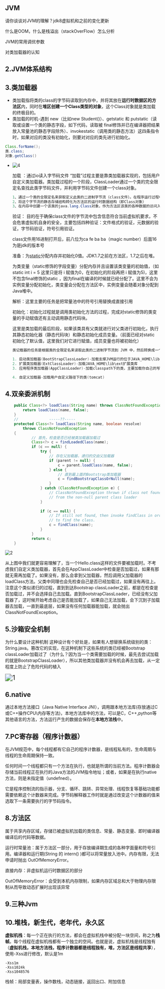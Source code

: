 ## JVM

请你谈谈对JVM的理解？jdk8虚拟机和之前的变化更新

什么是OOM，什么是栈溢出（stackOverFlow）怎么分析

JVM的常用调优参数

对类加载器的认知



## 2.JVM体系结构

## 3.类加载器



- 类加载指将类的class的字节码读取到内存中，并将其放在**运行时数据区的方法区**内，同时在**堆区创建一个Class类型的对象**，这个Class对象就是类加载的终极目的。
- 类加载的时机-遇到 new（比如new Student()）、getstatic 和 putstatic（读取或设置一个类的静态字段，如下代码，读取被 final修饰并已在编译器把结果放入常量池的静态字段除外）、invokestatic（调用类的静态方法）这四条指令时，如果对应的类没有初始化，则要对对应的类先进行初始化。
  

~~~java
Class.forName();
类.class;
对象.getClass()
~~~



- ![4](IMGS\4.png)
  
  加载 ：通过io读入字节码文件
  “加载”过程主要是靠类加载器实现的，包括用户自定义类加载器。类加载过程的一个阶段，ClassLoader通过一个类的完全限定名查找此类字节码文件，并利用字节码文件创建一个class对象。
  
  ~~~java
  1、通过一个类的全限定名来获取定义此类的二进制字节流（class文件）。在程序运行过程中，当要访问一个类时，若发现这个类尚未被加载，并满足类初始化的条件时，就根据要被初始化的这个类的全限定名找到该类的二进制字节流，开始加载过程
  2、将这个字节流的静态存储结构转化为方法区的运行时数据结构（即Class对象）
  3、在内存中创建一个该类的java.lang.Class对象，作为方法区该类的各种数据的访问入口
  
  ~~~
  
  
  
  验证：
  目的在于确保class文件的字节流中包含信息符合当前虚拟机要求，不会危害虚拟机自身的安全，主要包括四种验证：文件格式的验证，元数据的验证，字节码验证，符号引用验证。
  
  class文件用16进制打开后，前八位为ca fe ba ba（magic number）后面16为是jdk的版本号
  
  
  
  
  
  准备：为[static](https://so.csdn.net/so/search?q=static&spm=1001.2101.3001.7020)分配内存并初始化0值。JDK1.7之前在方法区，1.7之后在堆。
  
  为类变量（static修饰的字段变量）分配内存并且设置该类变量的初始值，（如static int i = 5 这里只是将 i 赋值为0，在初始化的阶段再把 i 赋值为5)，这里不包含final修饰的static ，因为final在编译的时候就已经分配了。这里不会为实例变量分配初始化，类变量会分配在方法区中，实例变量会随着对象分配到Java堆中。
  
  
  
  解析：这里主要的任务是把常量池中的符号引用替换成直接引用
  
  
  
  初始化：初始化过程就是调用类初始化方法的过程，完成对static修饰的类变量的手动赋值还有主动调用静态代码块。
  
  这里是类加载的最后阶段，如果该类具有父类就进行对父类进行初始化，执行其静态初始化器（静态代码块）和静态初始化成员变量。（前面已经对static 初始化了默认值，这里我们对它进行赋值，成员变量也将被初始化）
  
  ~~~java
  类记载器的任务是根据类的全限定名来读取此类的二进制字节流到 JVM 中，然后转换成一个与目标类对象的java.lang.Class 对象的实例，在java 虚拟机提供三种类加载器：
  
  1. 启动类加载器(BootStrapClassLoader)-加载支撑JVM运行的位于JAVA_HOME\lib核心类库，比如rt.jar等
  2. 扩展类加载器(ExtClassLoader)-加载JAVA_HOME\lib\ext扩展类库
  3. 应用程序类加载器(AppClassLoader)-加载classpath下的类，主要加载你自己的写的类
  
  4. 自定义加载器-加载用户自定义路径下的类(tomcat)
  ~~~
  
  

## 4.双亲委派机制

~~~java
    public Class<?> loadClass(String name) throws ClassNotFoundException {
        return loadClass(name, false);
    }
    //              -----??-----
    protected Class<?> loadClass(String name, boolean resolve)
        throws ClassNotFoundException
    {
            // 首先，检查是否已经被类加载器加载过
            Class<?> c = findLoadedClass(name);
            if (c == null) {
                try {
                    // 存在父加载器，递归的交由父加载器
                    if (parent != null) {
                        c = parent.loadClass(name, false);
                    } else {
                        // 直到最上面的Bootstrap类加载器
                        c = findBootstrapClassOrNull(name);
                    }
                } catch (ClassNotFoundException e) {
                    // ClassNotFoundException thrown if class not found
                    // from the non-null parent class loader
                }
 
                if (c == null) {
                    // If still not found, then invoke findClass in order
                    // to find the class.
                    c = findClass(name);
                }
            }
            return c;
    }
~~~



![2](IMGS\2.jpg)



从上图中我们就更容易理解了，当一个Hello.class这样的文件要被加载时。不考虑我们自定义类加载器，首先会在AppClassLoader中检查是否加载过，如果有那就无需再加载了。如果没有，那么会拿到父加载器，然后调用父加载器的loadClass方法。父类中同理也会先检查自己是否已经加载过，如果没有再往上。注意这个类似递归的过程，直到到达Bootstrap classLoader之前，都是在检查是否加载过，并不会选择自己去加载。直到BootstrapClassLoader，已经没有父加载器了，这时候开始考虑自己是否能加载了，如果自己无法加载，会下沉到子加载器去加载，一直到最底层，如果没有任何加载器能加载，就会抛出ClassNotFoundException。





## 5.沙箱安全机制

为什么要设计这种机制
这种设计有个好处是，如果有人想替换系统级别的类：String.java。篡改它的实现，在这种机制下这些系统的类已经被Bootstrap classLoader加载过了（为什么？因为当一个类需要加载的时候，最先去尝试加载的就是BootstrapClassLoader），所以其他类加载器并没有机会再去加载，从一定程度上防止了危险代码的植入



<img src="IMGS\1.jpg" alt="1" style="zoom:150%;" />





## 6.native



通过本地方法接口（Java Native Interface  JNI），调用跟本地方法库(存放通过C或C++操作CPU\内存等方法)，本地方法库中的方法，可以是C，C++,python等其他语言的方法，方法运行产生的数据会保存在**本地方法栈**中。



## 7.PC寄存器（程序计数器）

在JVM规范中，每个线程都有它自己的程序计数器，是线程私有的，生命周期与线程的生命周期保持一致。

任何时间一个线程都只有一个方法在执行，也就是所谓的当前方法。程序计数器会存储当前线程正在执行的Java方法的JVM指令地址；或者，如果是在执行native方法，则是未指定值（undefned）。

它是程序控制流的指示器，分支、循环、跳转、异常处理、线程恢复等基础功能都需要依赖这个计数器来完成。字节码解释器工作时就是通过改变这个计数器的值来选取下一条需要执行的字节码指令。



## 8.方法区

属于共享内存区域，存储已被虚拟机加载的类信息、常量、静态变量、即时编译器编译后的代码等数据。



运行时常量池：属于方法区一部分，用于存放编译期生成的各种字面量和符号引用。编译器和运行期(String 的 intern() )都可以将常量放入池中。内存有限，无法申请时抛出 OutOfMemoryError。



直接内存：非虚拟机运行时数据区的部分

OutOfMemoryError：会受到本机内存限制，如果内存区域总和大于物理内存限制从而导致动态扩展时出现该异常

## 9.三种Jvm

## 10.堆栈，新生代，老年代，永久区

**虚拟机栈**：每一个正在执行的方法，都会在虚拟机栈中被分配一块空间，称之为**栈帧**。每个线程在虚拟机栈都有一个独立的空间。也就是说，虚拟机栈是线程独有（**虚拟机栈，本地方法栈，程序计数器都是线程独有，堆，方法区是线程共享**），使用-Xss进行修改，默认是1m

```
-Xss1m
-Xss1024k
-Xss1048576
```





栈帧：局部变量表，操作数栈，动态链接，返回出口、附加信息





## 